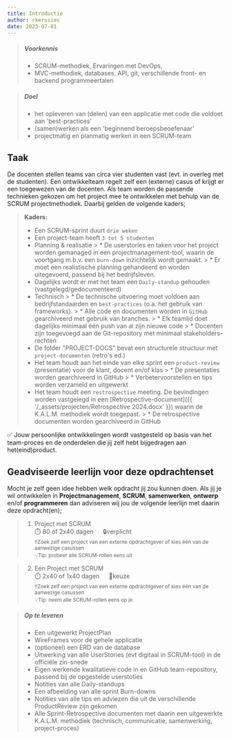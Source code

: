 ```yaml
---
title: Introductie
author: rkerssies
date: 2023-07-01
---
```



> ##### Voorkennis
> * SCRUM-methodiek, Ervaringen met DevOps, 
> * MVC-methodiek, databases, API, git, verschillende front- en backend programmeertalen


> ##### Doel
> * het opleveren van (delen) van een applicatie met code die voldoet aan 'best-practices' 
> * (samen)werken als een 'beginnend beroepsbeoefenaar'
> * projectmatig en planmatig werken in een SCRUM-team


## Taak
De docenten stellen teams van circa vier studenten vast (evt. in overleg met de studenten). 
Een ontwikkelteam regelt zelf een (externe) casus of krijgt er een toegewezen van de docenten.
Als team worden de passende technieken gekozen om het project mee te ontwikkelen met behulp van de SCRUM projectmethodiek.
Daarbij gelden de volgende kaders;

> **Kaders:**
> * Een SCRUM-sprint duurt `drie weken`
> * Een project-team heeft `3 tot 5 studenten`
> * Planning & realisatie
    >   * De userstories en taken voor het project worden gemanaged in een projectmanagement-tool, waarin de voortgang
   m.b.v. een `burn-down` inzichtelijk wordt gemaakt.
    >   * Er moet een realistische planning gehandeerd en worden uitegevoerd, passend bij het bedrijfsleven.
> * Dagelijks wordt er met het team een `Daily-standup` gehouden (vastgelegd/gedocumenteerd)
> * Technisch
    >   * De technische uitvoering moet voldoen aan bedrijfstandaarden en `best-practices` (o.a. het gebruik van frameworks). 
    >   * Alle code en documenten worden in `GitHub` gearchiveerd met gebruik van branches.
    >   * Elk teamlid doet dagelijks minimaal één push van al zijn nieuwe code
    >   * Docenten zijn toegevoegd aan de Git-repository met minimaal stakeholders-rechten
> * De folder "PROJECT-DOCS" bevat een structurele structuur met `project-documenten` (retro's ed.)
> * Het team houdt aan het einde van elke sprint een `product-review` (presentatie) voor de klant, docent en/of klas
    >   * De presentaties worden gearchiveerd in GitHub
    >   * Verbetervoorstellen en tips worden verzameld en uitgewerkt
> * Het team houdt een `restrospective` meeting. De bevindingen worden vastgelegd in een [Retrospective-document]({{ '/_assets/projecten/Retrospective 2024.docx' }}) 
 waarin de K.A.L.M. methodiek wordt toegepast.
    >   * De retrospective documenten worden gearchiveerd in GitHub


✅ Jouw persoonlijke ontwikkelingen wordt vastgesteld op basis van het team-proces en de onderdelen die jij zelf
hebt bijgedragen aan het(eind)product.

    
## Geadviseerde leerlijn voor deze opdrachtenset
Mocht je zelf geen idee hebben welk opdracht jij zou kunnen doen.
Als jij je wil ontwikkelen in **Projectmanagement**, **SCRUM**, **samenwerken**, **ontwerp** en/of **programmeren** dan adviseren wij jou de
volgende leerlijn met daarin deze opdracht(en);
> 1.  Project met SCRUM<br>
> ⏱️ 80 of 2x40 dagen &emsp; 🔒verplicht<br>
> <small>‼️Zoek zelf een project van een externe opdrachtgever of kies één van de aanwezige casussen</small><br>
> <small>💡Tip: probeer alle SCRUM-rollen eens uit</small>

> 2. Een Project met SCRUM<br>
> ⏱️ 2x40 of 1x40 dagen &emsp; 🪽keuze<br>
> <small>‼️Zoek zelf een project van een externe opdrachtgever of kies één van de aanwezige casussen</small><br>
> <small>💡Tip: neem alle SCRUM-rollen eens op je</small>


> ##### Op te leveren
> * Een uitgewerkt ProjectPlan
> * WireFrames voor de gehele applicatie
> * (optioneel) een ERD van de database
> * Uitwerking van alle UserStories (evt digitaal in SCRUM-tool) in de officiële zin-snede
> * Eigen werkende kwalitatieve code in en GitHub team-repository, passend bij de opgestelde userstoties
> * Notities van alle Daily-standups
> * Een afbeelding van alle sprint Burn-downs
> * Notities van alle tips en adviezen die uit de verschillende ProductReview zijn gekomen
> * Alle Sprint-Retrospective documenten met daarin een uitgewerkte K.A.L.M. methodiek (technisch, communicatie, samenwerking, project-proces) 

